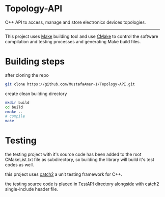 # Topology-API

C++ API to access, manage and store electronics devices topologies.

---

This project uses [Make](https://www.gnu.org/software/make/) building tool and use [CMake](https://cmake.org/download/) to control the software compilation and testing processes and generating Make build files.

# Building steps

after cloning the repo 

```bash
git clone https://github.com/MustafaAmer-1/Topology-API.git
```

create clean building directory

```bash
mkdir build
cd build
cmake ..
# compile
make
```

# Testing

the testing project with it's source code has been added to the root CMakeList.txt file as subdirectory, so building the library will build it's test codes as well.

this project uses [catch2](https://github.com/catchorg/Catch2) a unit testing framework for C++.

the testing source code is placed in [TestAPI](TestAPI) directory alongside with catch2 single-include header file.
